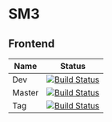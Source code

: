 # SM3

## Frontend
|Name|Status|
|--|--|
|Dev|[![Build Status](https://github.com/SharpenedMinecraft/SM3/workflows/Test%20and%20build%20master/badge.svg)](https://github.com/SharpenedMinecraft/SM3/actions?query=workflow%3A%22Test+and+build+master%22)
|Master|[![Build Status](https://github.com/SharpenedMinecraft/SM3/workflows/Test%20and%20build%20dev/badge.svg)](https://github.com/SharpenedMinecraft/SM3/actions?query=workflow%3A%22Test+and+build+dev%22)
|Tag|[![Build Status](https://github.com/SharpenedMinecraft/SM3/workflows/Build%20on%20Tag/badge.svg)](https://github.com/SharpenedMinecraft/SM3/actions?query=workflow%3A%22Build+on+Tag%22)